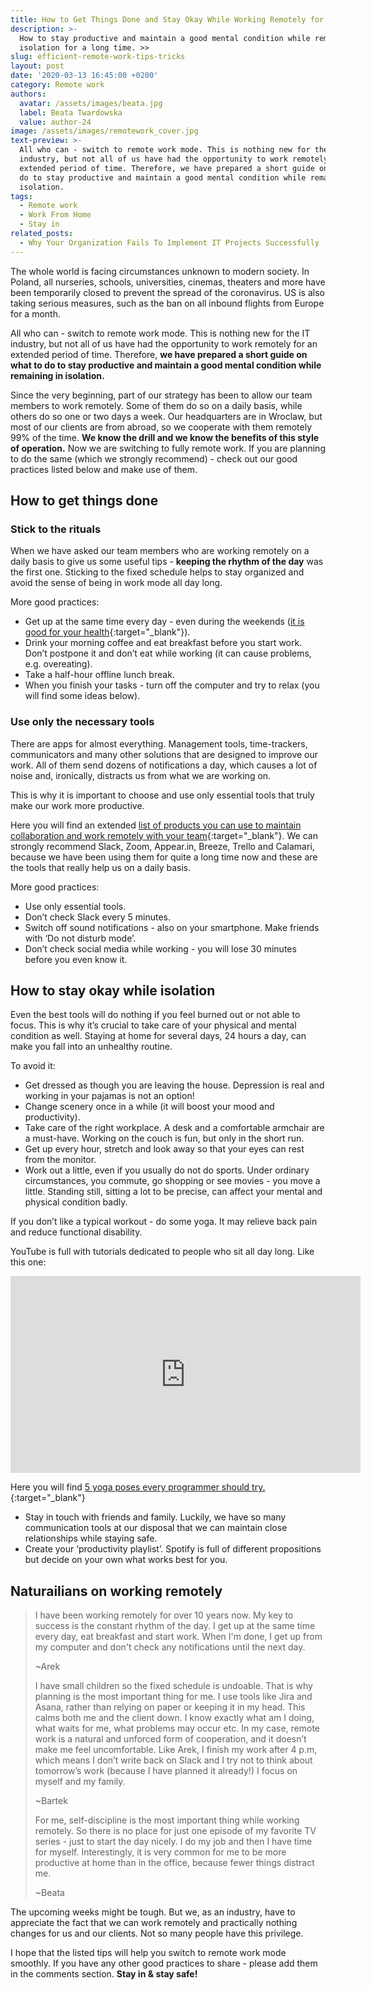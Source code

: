```yaml
---
title: How to Get Things Done and Stay Okay While Working Remotely for a Long Time
description: >-
  How to stay productive and maintain a good mental condition while remaining in
  isolation for a long time. >>
slug: efficient-remote-work-tips-tricks
layout: post
date: '2020-03-13 16:45:00 +0200'
category: Remote work
authors:
  avatar: /assets/images/beata.jpg
  label: Beata Twardowska
  value: author-24
image: /assets/images/remotework_cover.jpg
text-preview: >-
  All who can - switch to remote work mode. This is nothing new for the IT
  industry, but not all of us have had the opportunity to work remotely for an
  extended period of time. Therefore, we have prepared a short guide on what to
  do to stay productive and maintain a good mental condition while remaining in
  isolation.
tags:
  - Remote work
  - Work From Home
  - Stay in
related_posts:
  - Why Your Organization Fails To Implement IT Projects Successfully
---
```

The whole world is facing circumstances unknown to modern society. In Poland, all nurseries, schools, universities, cinemas, theaters and more have been temporarily closed to prevent the spread of the coronavirus. US is also taking serious measures, such as the ban on all inbound flights from Europe for a month.

All who can - switch to remote work mode. This is nothing new for the IT industry, but not all of us have had the opportunity to work remotely for an extended period of time. Therefore, **we have prepared a short guide on what to do to stay productive and maintain a good mental condition while remaining in isolation.**

Since the very beginning, part of our strategy has been to allow our team members to work remotely. Some of them do so on a daily basis, while others do so one or two days a week. Our headquarters are in Wroclaw, but most of our clients are from abroad, so we cooperate with them remotely 99% of the time. **We know the drill and we know the benefits of this style of operation.** Now we are switching to fully remote work. If you are planning to do the same (which we strongly recommend) - check out our good practices listed below and make use of them.

## How to get things done

### Stick to the rituals

When we have asked our team members who are working remotely on a daily basis to give us some useful tips - **keeping the rhythm of the day** was the first one. Sticking to the fixed schedule helps to stay organized and avoid the sense of being in work mode all day long.

More good practices:

* Get up at the same time every day - even during the weekends ([it is good for your health](https://www.cbc.ca/life/wellness/how-and-why-waking-up-at-the-same-time-everyday-can-improve-your-health-1.4357391){:target="_blank"}).
* Drink your morning coffee and eat breakfast before you start work. Don’t postpone it and don’t eat while working (it can cause problems, e.g. overeating).
* Take a half-hour offline lunch break.
* When you finish your tasks - turn off the computer and try to relax (you will find some ideas below).

### Use only the necessary tools

There are apps for almost everything. Management tools, time-trackers, communicators and many other solutions that are designed to improve our work. All of them send dozens of notifications a day, which causes a lot of noise and, ironically, distracts us from what we are working on.

This is why it is important to choose and use only essential tools that truly make our work more productive.

Here you will find an extended [list of products you can use to maintain collaboration and work remotely with your team](https://techagainstcoronavirus.com/){:target="_blank"}. We can strongly recommend Slack, Zoom, Appear.in, Breeze, Trello and Calamari, because we have been using them for quite a long time now and these are the tools that really help us on a daily basis.

More good practices:

* Use only essential tools.
* Don’t check Slack every 5 minutes.
* Switch off sound notifications - also on your smartphone. Make friends with ‘Do not disturb mode’.
* Don’t check social media while working - you will lose 30 minutes before you even know it.

## How to stay okay while isolation

Even the best tools will do nothing if you feel burned out or not able to focus. This is why it’s crucial to take care of your physical and mental condition as well. Staying at home for several days, 24 hours a day, can make you fall into an unhealthy routine.

To avoid it:

* Get dressed as though you are leaving the house. Depression is real and working in your pajamas is not an option!
* Change scenery once in a while (it will boost your mood and productivity).
* Take care of the right workplace. A desk and a comfortable armchair are a must-have. Working on the couch is fun, but only in the short run.
* Get up every hour, stretch and look away so that your eyes can rest from the monitor.
* Work out a little, even if you usually do not do sports. Under ordinary circumstances, you commute, go shopping or see movies - you move a little. Standing still, sitting a lot to be precise, can affect your mental and physical condition badly.

If you don’t like a typical workout - do some yoga. It may relieve back pain and reduce functional disability.

YouTube is full with tutorials dedicated to people who sit all day long. Like this one:

<iframe width="560" height="315" src="https://www.youtube.com/embed/8QE8gQ2qEwA" frameborder="0" allow="accelerometer; autoplay; encrypted-media; gyroscope; picture-in-picture" allowfullscreen></iframe>

Here you will find [5 yoga poses every programmer should try.](https://simpleprogrammer.com/5-yoga-poses-every-programmer-try/){:target="_blank"}

* Stay in touch with friends and family. Luckily, we have so many communication tools at our disposal that we can maintain close relationships while staying safe.
* Create your ‘productivity playlist’. Spotify is full of different propositions but decide on your own what works best for you.

## Naturailians on working remotely

> I have been working remotely for over 10 years now. My key to success is the constant rhythm of the day. I get up at the same time every day, eat breakfast and start work. When I'm done, I get up from my computer and don't check any notifications until the next day.
>
> ~Arek
>
> I have small children so the fixed schedule is undoable. That is why planning is the most important thing for me. I use tools like Jira and Asana, rather than relying on paper or keeping it in my head. This calms both me and the client down. I know exactly what am I doing, what waits for me, what problems may occur etc. In my case, remote work is a natural and unforced form of cooperation, and it doesn’t make me feel uncomfortable. Like Arek, I finish my work after 4 p.m, which means I don’t write back on Slack and I try not to think about tomorrow’s work (because I have planned it already!) I focus on myself and my family.
>
> ~Bartek
>
> For me, self-discipline is the most important thing while working remotely. So there is no place for just one episode of my favorite TV series - just to start the day nicely. I do my job and then I have time for myself. Interestingly, it is very common for me to be more productive at home than in the office, because fewer things distract me.
>
> ~Beata

The upcoming weeks might be tough. But we, as an industry, have to appreciate the fact that we can work remotely and practically nothing changes for us and our clients. Not so many people have this privilege.

I hope that the listed tips will help you switch to remote work mode smoothly. If you have any other good practices to share - please add them in the comments section. **Stay in & stay safe!**
